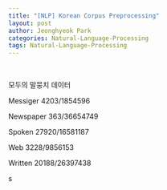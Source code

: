```yaml
---
title: "﻿﻿﻿[NLP] ﻿﻿Korean Corpus Preprocessing"
layout: post
author: Jeonghyeok Park
categories: Natural-Language-Processing
tags: Natural-Language-Processing
---
```


﻿

모두의 말뭉치 데이터

Messiger 4203/1854596

Newspaper 363/36654749

Spoken 27920/16581187

Web 3228/9856153

Written 20188/26397438

s
